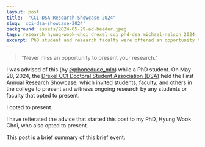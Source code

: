 ```yaml
---
layout: post
title:  "CCI DSA Research Showcase 2024"
slug: 'cci-dsa-showcase-2024'
background: assets/2024-05-29-ad-header.jpeg
tags: research hyung-wook-choi drexel cci phd-dsa michael-nelson 2024
excerpt: PhD student and research faculty were offered an opportunity to present their research at the CCI First Annual Research Showcase
---
```


<blockquote>
"Never miss an opportunity to present your research."
</blockquote>

I was advised of this (by <a href="https://x.com/phonedude_mln">@phonedude_mln</a>) while a PhD student. On May 28, 2024, the <a href="https://drexel.edu/cci/current-students/doctoral-students/cci-doctoral-student-association/">Drexel CCI Doctoral Student Association (DSA)</a> held the First Annual Research Showcase, which invited students, faculty, and others in the college to present and witness ongoing research by any students or faculty that opted to present.

I opted to present.

I have reiterated the advice that started this post to my PhD, Hyung Wook Choi, who also opted to present.

This post is a brief summary of this brief event.

